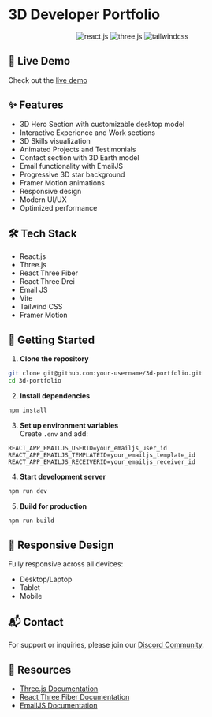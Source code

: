 # 3D Developer Portfolio

<div align="center">
  <img src="https://img.shields.io/badge/-React_JS-black?style=for-the-badge&logoColor=white&logo=react&color=61DAFB" alt="react.js" />
  <img src="https://img.shields.io/badge/-Three_JS-black?style=for-the-badge&logoColor=white&logo=threedotjs&color=000000" alt="three.js" />
  <img src="https://img.shields.io/badge/-Tailwind_CSS-black?style=for-the-badge&logoColor=white&logo=tailwindcss&color=06B6D4" alt="tailwindcss" />
</div>

## 🚀 Live Demo
Check out the [live demo](https://3d-portfolio-denims.netlify.app/)

## ✨ Features
- 3D Hero Section with customizable desktop model
- Interactive Experience and Work sections
- 3D Skills visualization
- Animated Projects and Testimonials
- Contact section with 3D Earth model
- Email functionality with EmailJS
- Progressive 3D star background
- Framer Motion animations
- Responsive design
- Modern UI/UX
- Optimized performance

## 🛠 Tech Stack
- React.js
- Three.js
- React Three Fiber
- React Three Drei
- Email JS
- Vite
- Tailwind CSS
- Framer Motion

## 🚀 Getting Started

1. **Clone the repository**  
```bash
git clone git@github.com:your-username/3d-portfolio.git
cd 3d-portfolio
```

2. **Install dependencies**  
```bash
npm install
```

3. **Set up environment variables**  
Create `.env` and add:
```env
REACT_APP_EMAILJS_USERID=your_emailjs_user_id
REACT_APP_EMAILJS_TEMPLATEID=your_emailjs_template_id
REACT_APP_EMAILJS_RECEIVERID=your_emailjs_receiver_id
```

4. **Start development server**  
```bash
npm run dev
```

5. **Build for production**  
```bash
npm run build
```

## 📱 Responsive Design
Fully responsive across all devices:
- Desktop/Laptop
- Tablet
- Mobile

## 📬 Contact
For support or inquiries, please join our [Discord Community](https://discord.com/invite/n6EdbFJ).

## 🔗 Resources
- [Three.js Documentation](https://threejs.org/docs/)
- [React Three Fiber Documentation](https://docs.pmnd.rs/react-three-fiber/)
- [EmailJS Documentation](https://www.emailjs.com/docs/)

